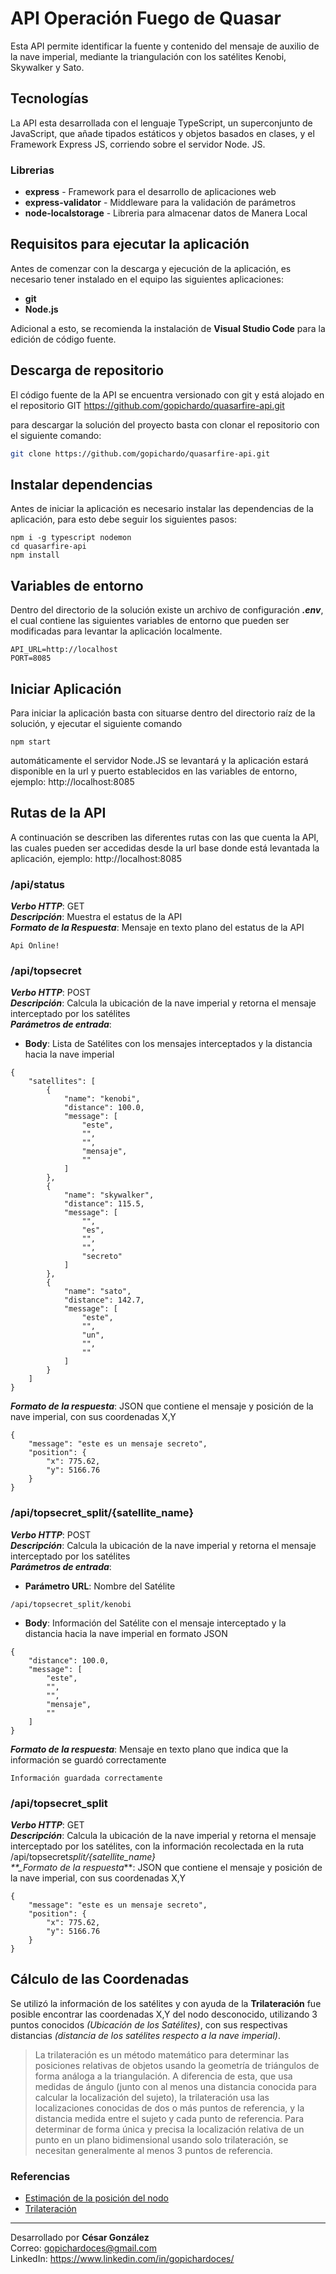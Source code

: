 # API Operación Fuego de Quasar

Esta API permite identificar la fuente y contenido del mensaje de auxilio de la nave imperial, mediante la triangulación con los satélites Kenobi, Skywalker y Sato.

## Tecnologías

La API esta desarrollada con el lenguaje TypeScript, un superconjunto de JavaScript, que añade tipados estáticos y objetos basados en clases, y el Framework Express JS, corriendo sobre el servidor Node. JS.

### Librerias

- **express** - Framework para el desarrollo de aplicaciones web
- **express-validator** - Middleware para la validación de parámetros
- **node-localstorage** - Libreria para almacenar datos de Manera Local

## Requisitos para ejecutar la aplicación

Antes de comenzar con la descarga y ejecución de la aplicación, es necesario tener instalado en el equipo las siguientes aplicaciones:

- **git**
- **Node.js**

Adicional a esto, se recomienda la instalación de **Visual Studio Code** para la edición de código fuente.

## Descarga de repositorio

El código fuente de la API se encuentra versionado con git y está alojado en el repositorio GIT https://github.com/gopichardo/quasarfire-api.git

para descargar la solución del proyecto basta con clonar el repositorio con el siguiente comando:

```sh
git clone https://github.com/gopichardo/quasarfire-api.git
```

## Instalar dependencias

Antes de iniciar la aplicación es necesario instalar las dependencias de la aplicación, para esto debe seguir los siguientes pasos:

```
npm i -g typescript nodemon
cd quasarfire-api
npm install
```

## Variables de entorno

Dentro del directorio de la solución existe un archivo de configuración **_.env_**, el cual contiene las siguientes variables de entorno que pueden ser modificadas para levantar la aplicación localmente.

```
API_URL=http://localhost
PORT=8085
```

## Iniciar Aplicación

Para iniciar la aplicación basta con situarse dentro del directorio raíz de la solución, y ejecutar el siguiente comando

```
npm start
```

automáticamente el servidor Node.JS se levantará y la aplicación estará disponible en la url y puerto establecidos en las variables de entorno, ejemplo: http://localhost:8085

## Rutas de la API

A continuación se describen las diferentes rutas con las que cuenta la API, las cuales pueden ser accedidas desde la url base donde está levantada la aplicación, ejemplo: http://localhost:8085

### /api/status

**_Verbo HTTP_**: GET  
**_Descripción_**: Muestra el estatus de la API  
**_Formato de la Respuesta_**: Mensaje en texto plano del estatus de la API  

```
Api Online!
```

### /api/topsecret

**_Verbo HTTP_**: POST  
**_Descripción_**: Calcula la ubicación de la nave imperial y retorna el mensaje interceptado por los satélites  
**_Parámetros de entrada_**:

- **Body**: Lista de Satélites con los mensajes interceptados y la distancia hacia la nave imperial

```
{
    "satellites": [
        {
            "name": "kenobi",
            "distance": 100.0,
            "message": [
                "este",
                "",
                "",
                "mensaje",
                ""
            ]
        },
        {
            "name": "skywalker",
            "distance": 115.5,
            "message": [
                "",
                "es",
                "",
                "",
                "secreto"
            ]
        },
        {
            "name": "sato",
            "distance": 142.7,
            "message": [
                "este",
                "",
                "un",
                "",
                ""
            ]
        }
    ]
}
```

**_Formato de la respuesta_**: JSON que contiene el mensaje y posición de la nave imperial, con sus coordenadas X,Y

```
{
    "message": "este es un mensaje secreto",
    "position": {
        "x": 775.62,
        "y": 5166.76
    }
}
```

### /api/topsecret_split/{satellite_name}

**_Verbo HTTP_**: POST  
**_Descripción_**: Calcula la ubicación de la nave imperial y retorna el mensaje interceptado por los satélites  
**_Parámetros de entrada_**:

- **Parámetro URL**: Nombre del Satélite

```
/api/topsecret_split/kenobi
```

- **Body**: Información del Satélite con el mensaje interceptado y la distancia hacia la nave imperial en formato JSON

```
{
    "distance": 100.0,
    "message": [
        "este",
        "",
        "",
        "mensaje",
        ""
    ]
}
```

**_Formato de la respuesta_**: Mensaje en texto plano que indica que la información se guardó correctamente

```
Información guardada correctamente
```

### /api/topsecret_split

**_Verbo HTTP_**: GET  
**_Descripción_**: Calcula la ubicación de la nave imperial y retorna el mensaje interceptado por los satélites, con la información recolectada en la ruta /api/topsecret*split/{satellite_name}  
\*\*\_Formato de la respuesta*\*\*: JSON que contiene el mensaje y posición de la nave imperial, con sus coordenadas X,Y

```
{
    "message": "este es un mensaje secreto",
    "position": {
        "x": 775.62,
        "y": 5166.76
    }
}
```

## Cálculo de las Coordenadas

Se utilizó la información de los satélites y con ayuda de la **Trilateración** fue posible encontrar las coordenadas X,Y del nodo desconocido, utilizando 3 puntos conocidos _(Ubicación de los Satélites)_, con sus respectivas distancias _(distancia de los satélites respecto a la nave imperial)_.

> La trilateración es un método matemático para determinar las posiciones relativas de objetos usando la geometría de triángulos de forma análoga a la triangulación. A diferencia de esta, que usa medidas de ángulo (junto con al menos una distancia conocida para calcular la localización del sujeto), la trilateración usa las localizaciones conocidas de dos o más puntos de referencia, y la distancia medida entre el sujeto y cada punto de referencia. Para determinar de forma única y precisa la localización relativa de un punto en un plano bidimensional usando solo trilateración, se necesitan generalmente al menos 3 puntos de referencia.

### Referencias

- [Estimación de la posición del nodo]
- [Trilateración]

----

Desarrollado por **César González**  
Correo: gopichardoces@gmail.com  
LinkedIn: https://www.linkedin.com/in/gopichardoces/  



[estimación de la posición del nodo]: http://www.scielo.org.mx/scielo.php?script=sci_arttext&pid=S1405-55462019000100185  
[trilateración]: https://es.wikipedia.org/wiki/Trilateraci%C3%B3n  
